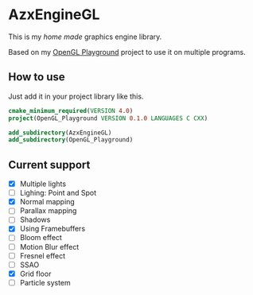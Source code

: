# AzxEngineGL

This is my _home made_ graphics engine library.

Based on my [OpenGL Playground](https://github.com/Azrielx86/OpenGL_Playground) project to use it on multiple programs.

## How to use

Just add it in your project library like this.

```cmake
cmake_minimum_required(VERSION 4.0)
project(OpenGL_Playground VERSION 0.1.0 LANGUAGES C CXX)

add_subdirectory(AzxEngineGL)
add_subdirectory(OpenGL_Playground)
```

## Current support

- [x] Multiple lights
- [ ] Lighing: Point and Spot
- [x] Normal mapping
- [ ] Parallax mapping
- [ ] Shadows
- [x] Using Framebuffers
- [ ] Bloom effect
- [ ] Motion Blur effect
- [ ] Fresnel effect
- [ ] SSAO
- [x] Grid floor
- [ ] Particle system
